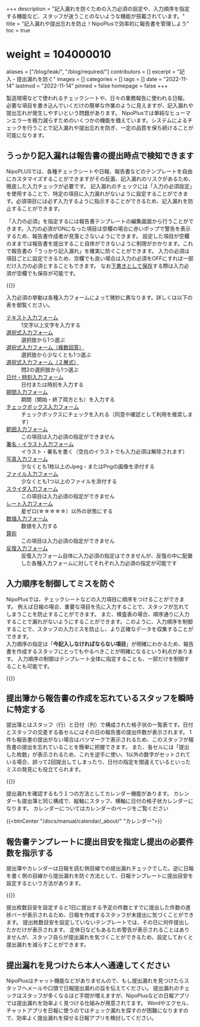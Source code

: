 +++
description = "記入漏れを防ぐための入力必須の設定や、入力順序を指定する機能など、スタッフが迷うことのないような機能が搭載されています。"
title = "記入漏れや提出忘れを防止！NipoPlusで効率的に報告書を管理しよう"
toc = true
# weight = 104000010
aliases = ["/blog/leak/", "/blog/required/"]
contributors = []
excerpt = "記入・提出漏れを防ぐ"
images = []
categories = []
tags = []
date = "2022-11-14"
lastmod = "2022-11-14"
pinned = false
homepage = false
+++

製造現場などで使われるチェックシートや、日々の業務報告に使われる日報。
必要な項目を書き込んでいくだけの簡単な作業のように見えますが、記入漏れや提出忘れが発生しやすいという問題があります。
NipoPlusでは単純なヒューマンエラーを極力減らすためのいくつかの機能を備えています。システムによるチェックを行うことで記入漏れや提出忘れを防ぎ、一定の品質を保ち続けることが可能になります。

## うっかり記入漏れは報告書の提出時点で検知できます

NipoPLUSでは、各種チェックシートや日報、報告書などのテンプレートを自由にカスタマイズすることができますがその反面、記入漏れのリスクがあるため、徹底した入力チェックが必要です。
記入漏れのチェックには「入力の必須設定」を使用することで、特定の項目に入力漏れがないように設定することができます。必須項目には必ず入力するように指示することができるため、記入漏れを防止することができます。

「入力の必須」を指定するには報告書テンプレートの編集画面から行うことができます。入力の必須がONになった項目は空欄の場合に赤いポップで警告を表示するため、報告書作成者が見落とさないようにできます。
設定した項目が空欄のままでは報告書を提出すること自体ができないように制限がかかります。これで報告書の「うっかり記入漏れ」を確実に防ぐことができます。
入力の必須は項目ごとに設定できるため、空欄でも良い場合は入力の必須をOFFにすれば一部だけ入力の必須とすることもできます。
なお[下書きとして保存](/docs/manual/write-report/draft/)する際は入力必須が空欄でも保存が可能です。


{{<icatch filename="required" msg="空欄があるため 提出ボタンを無効化" title="入力必須の指定がされた日報" fontsize="30px" alice="here" >}}



入力必須の挙動は各種入力フォームによって微妙に異なります。詳しくは以下の表を御覧ください。


<dl class="basic">
  <dt><a href="/docs/manual/initial-setting/template/text/">テキスト入力フォーム</a></dt>
  <dd>1文字以上文字を入力する</dd>
  <dt><a href="/docs/manual/initial-setting/template/select/">選択式入力フォーム</a></dt>
  <dd>選択肢から1つ選ぶ</dd>
  <dt><a href="/docs/manual/initial-setting/template/select2/">選択式入力フォーム（複数回答）</a></dt>
  <dd>選択肢から少なくとも1つ選ぶ</dd>
  <dt><a href="/docs/manual/initial-setting/template/selectcalc/">選択式入力フォーム（２層式）</a></dt>
  <dd>問2の選択肢から1つ選ぶ</dd>
  <dt><a href="/docs/manual/initial-setting/template/datetime/">日付・時刻入力フォーム</a></dt>
  <dd>日付または時刻を入力する</dd>
  <dt><a href="/docs/manual/initial-setting/template/datetimes/">期間入力フォーム</a></dt>
  <dd>期間（開始・終了両方とも）を入力する</dd>
  <dt><a href="/docs/manual/initial-setting/template/checkbox/">チェックボックス入力フォーム</a></dt>
  <dd>チェックボックスにチェックを入れる（同意や確認として利用を推奨します）</dd>
  <dt><a href="/docs/manual/initial-setting/template/range/">範囲入力フォーム</a></dt>
  <dd>この項目は入力必須の指定ができません</dd>
  <dt><a href="/docs/manual/initial-setting/template/sign/">署名・イラスト入力フォーム</a></dt>
  <dd>イラスト・署名を書く（空白のイラストでも入力必須は解除されます）</dd>
  <dt><a href="/docs/manual/initial-setting/template/picture/">写真入力フォーム</a></dt>
  <dd>少なくとも1枚以上のJpeg・またはPngの画像を添付する</dd>
  <dt><a href="/docs/manual/initial-setting/template/file/">ファイル入力フォーム</a></dt>
  <dd>少なくとも1つ以上のファイルを添付する</dd>
  <dt><a href="/docs/manual/initial-setting/template/step/">スライダ入力フォーム</a></dt>
  <dd>この項目は入力必須の指定ができません</dd>
  <dt><a href="/docs/manual/initial-setting/template/rate/">レート入力フォーム</a></dt>
  <dd>星ゼロ(☆☆☆☆☆）以外の状態にする</dd>
  <dt><a href="/docs/manual/initial-setting/template/math/">数値入力フォーム</a></dt>
  <dd>数値を入力する</dd>
  <dt><a href="/docs/manual/initial-setting/template/calc/">算術</a></dt>
  <dd>この項目は入力必須の指定ができません</dd>
  <dt><a href="/docs/manual/initial-setting/template/array/">反復入力フォーム</a></dt>
  <dd>反復入力フォーム自体に入力必須の指定はできませんが、反復の中に配置した各種入力フォームに対してそれぞれ入力必須の指定が可能です</dd>
</dl>

## 入力順序を制御してミスを防ぐ

NipoPlusでは、チェックシートなどの入力項目に順序をつけることができます。
例えば日報の場合、重要な項目を先に入力することで、スタッフが忘れてしまうことを防止することができます。
また、検査表の場合、順序通りに入力することで漏れがないようにすることができます。このように、入力順序を制御することで、スタッフの入力ミスを防止し、より正確なデータを収集することができます。  
入力順序の指定は「**今記入しなければならない項目**」が明確にわかるため、報告書を作成するスタッフにとってもやるべきことが明確になるという利点があります。
入力順序の制御はテンプレート全体に指定することも、一部だけを制御することも可能です。


{{<icatch filename="input-order" msg="入力必須と 入力順指定の併用" title="入力の必須が空欄の場合は日報が提出できません" fontsize="30px" alice="here" >}}


## 提出簿から報告書の作成を忘れているスタッフを瞬時に特定する

提出簿とはスタッフ（行）と日付（列）で構成された格子状の一覧表です。日付とスタッフの交差する各セルにはその日の報告書の提出件数が表示されます。
1件も報告書の提出がない場合はバツマークで表示されるため、このスタッフが報告書の提出を忘れていることを簡単に把握できます。
また、各セルには「提出した枚数」が表示されるため、これを逆手に使い、1以外の数字がセットされている場合、誤って2回提出してしまったり、日付の指定を間違えているといったミスの発見にも役立てられます。

{{<icatch filename="submission-status-list" msg="提出簿を見れば 提出漏れも一目瞭然" title="報告書の未提出者を瞬時に把握できる提出簿機能" fontsize="30px" alice="here" >}}

提出漏れを確認するもう１つの方法としてカレンダー機能があります。
カレンダーも提出簿と同じ構成で、縦軸にスタッフ、横軸に日付の格子状カレンダーになります。
カレンダーについてはカレンダーのページをご覧ください

{{<btnCenter "/docs/manual/calendar/_about/" "カレンダー">}}

## 報告書テンプレートに提出目安を指定し提出の必要件数を指示する

提出簿やカレンダーは日報を読む側目線での提出漏れチェックでした。逆に日報を書く側の目線から提出漏れを防ぐ方法として、日報テンプレートに提出目安を設定するという方法があります。

{{<icatch filename="goal-submission" msg="1日の提出ノルマを 設定することが可能" title="日報テンプレート選択画面から本日の提出予定枚数を確認可能です" fontsize="30px" alice="here" >}}

提出枚数目安を設定すると1日に提出する予定の件数とすでに提出した件数の進捗バーが表示されるため、日報を作成するスタッフが未提出に気づくことができます。
提出枚数目安を設定していないテンプレートでは、その日に何件提出したかだけが表示されます。
定休日などもあるため警告が表示されることはありませんが、スタッフ自らが提出漏れを気づくことができるため、設定しておくと提出漏れを減らすことができます。

## 提出漏れを見つけたら本人へ通達してください

NipoPlusはチャット機能などがありませんので、もし提出漏れを見つけたらスタッフへメールや口頭で日報提出漏れの旨を伝えてください。
提出漏れのチェックはスタッフが多くなるほど手間が増えますが、NipoPlusなどの日報アプリでは提出漏れを効率よく見つける仕組みが用意されてます。
Wordやエクセル、チャットアプリを日報に使うのではチェック漏れを探すのが困難になりますので、効率よく提出漏れを探せる日報アプリを検討してください。
